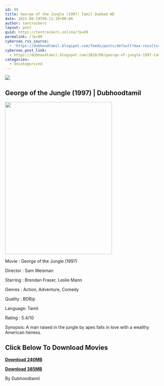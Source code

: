 ```yaml
---
id: 89
title: George of the Jungle (1997) Tamil Dubbed HD
date: 2021-08-29T06:11:19+00:00
author: tentrockers
layout: post
guid: https://tentrockers.online/?p=89
permalink: /?p=89
cyberseo_rss_source:
  - 'https://dubhoodtamil.blogspot.com/feeds/posts/default?max-results=150&start-index=151'
cyberseo_post_link:
  - https://dubhoodtamil.blogspot.com/2020/09/george-of-jungle-1997-tamil-dubbed-hd.html
categories:
  - Uncategorized
---
```

<div class="media_block">
  <img src="https://1.bp.blogspot.com/-t4VvUMs7_EQ/X1Sby5Wz77I/AAAAAAAACTY/zfsG4Qv5LZYdtxJKUyuvKtNIAdDxnUq4ACNcBGAsYHQ/s72-w350-h500-c/george-of-the-jungle-526bb46c67bea.jpg" class="media_thumbnail" />
</div>

## **George of the Jungle (1997) | Dubhoodtamil**

<div class="separator">
  <a href="https://1.bp.blogspot.com/-t4VvUMs7_EQ/X1Sby5Wz77I/AAAAAAAACTY/zfsG4Qv5LZYdtxJKUyuvKtNIAdDxnUq4ACNcBGAsYHQ/s1426/george-of-the-jungle-526bb46c67bea.jpg" imageanchor="1"><img loading="lazy" border="0" data-original-height="1426" data-original-width="1000" height="500" src="https://1.bp.blogspot.com/-t4VvUMs7_EQ/X1Sby5Wz77I/AAAAAAAACTY/zfsG4Qv5LZYdtxJKUyuvKtNIAdDxnUq4ACNcBGAsYHQ/w350-h500/george-of-the-jungle-526bb46c67bea.jpg" width="350" /></a>
</div>

Movie	<span></span>:	<span></span>George of the Jungle (1997)

Director	<span></span>:	<span></span>Sam Weisman

Starring	<span></span>:	<span></span>Brendan Fraser, Leslie Mann

Genres	<span></span>:	<span></span>Action, Adventure, Comedy

Quality	<span></span>:	<span></span>BDRip

Language:	<span></span>Tamil

Rating	<span></span>:	<span></span>5.4/10&nbsp;

Synopsis: A man raised in the jungle by apes falls in love with a wealthy American heiress.

## <span><b>Click Below To Download Movies</b></span>

<span><b><a href="https://oncehelp.com/g-o-j-1" target="_blank" rel="noopener">Download 240MB</a></b></span>

<span><b><a href="https://oncehelp.com/g-o-j-2" target="_blank" rel="noopener">Download 385MB</a></b></span>

By Dubhoodtamil